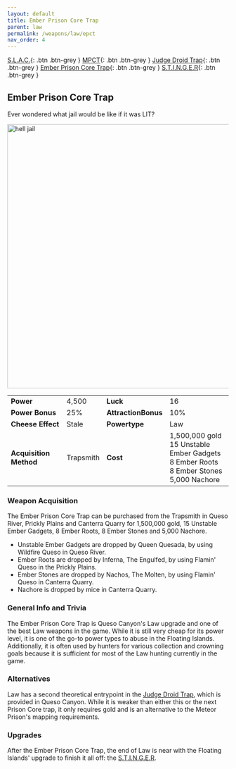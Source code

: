 ```yaml
---
layout: default
title: Ember Prison Core Trap
parent: law
permalink: /weapons/law/epct
nav_order: 4
---
```


<span class="fs-1">[S.L.A.C.](/weapons/law/slac){: .btn .btn-grey } </span><span class="fs-1"> [MPCT](/weapons/law/MPCT){: .btn .btn-grey } </span><span class="fs-1"> [Judge Droid Trap](/weapons/law/jdt){: .btn .btn-grey } </span><span class="fs-1"> [Ember Prison Core Trap](/weapons/shadow/epct){: .btn .btn-grey } </span><span class="fs-1"> [S.T.I.N.G.E.R](/weapons/shadow/stinger){: .btn .btn-grey } </span>

## Ember Prison Core Trap

Ever wondered what jail would be like if it was LIT?

<img src="/assets/images/weapons/epct.png" alt="hell jail" width="600">

|                        |           |                     |                                                                                                         |
| ---------------------- | --------- | ------------------- | ------------------------------------------------------------------------------------------------------- |
| **Power**              | 4,500     | **Luck**            | 16                                                                                                      |
| **Power Bonus**        | 25%       | **AttractionBonus** | 10%                                                                                                     |
| **Cheese Effect**      | Stale     | **Powertype**       | Law                                                                                                     |
| **Acquisition Method** | Trapsmith | **Cost**            | 1,500,000 gold <br> 15 Unstable Ember Gadgets <br> 8 Ember Roots <br> 8 Ember Stones <br> 5,000 Nachore |

### Weapon Acquisition

The Ember Prison Core Trap can be purchased from the Trapsmith in Queso River, Prickly Plains and Canterra Quarry for 1,500,000 gold, 15 Unstable Ember Gadgets, 8 Ember Roots, 8 Ember Stones and 5,000 Nachore.

- Unstable Ember Gadgets are dropped by Queen Quesada, by using Wildfire Queso in Queso River.
- Ember Roots are dropped by Inferna, The Engulfed, by using Flamin' Queso in the Prickly Plains.
- Ember Stones are dropped by Nachos, The Molten, by using Flamin' Queso in Canterra Quarry.
- Nachore is dropped by mice in Canterra Quarry.

### General Info and Trivia

The Ember Prison Core Trap is Queso Canyon's Law upgrade and one of the best Law weapons in the game. While it is still very cheap for its power level, it is one of the go-to power types to abuse in the Floating Islands. Additionally, it is often used by hunters for various collection and crowning goals because it is sufficient for most of the Law hunting currently in the game.

### Alternatives

Law has a second theoretical entrypoint in the [Judge Droid Trap](/weapons/law/jdt), which is provided in Queso Canyon. While it is weaker than either this or the next Prison Core trap, it only requires gold and is an alternative to the Meteor Prison's mapping requirements.

### Upgrades

After the Ember Prison Core Trap, the end of Law is near with the Floating Islands' upgrade to finish it all off: the [S.T.I.N.G.E.R](/weapons/shadow/stinger).
